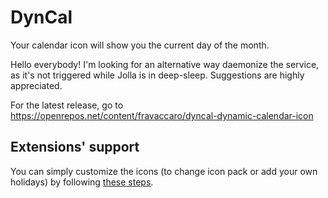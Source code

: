 # DynCal

Your calendar icon will show you the current day of the month.

Hello everybody! I'm looking for an alternative way daemonize the service, as it's not triggered while Jolla is in deep-sleep. Suggestions are highly appreciated.

For the latest release, go to https://openrepos.net/content/fravaccaro/dyncal-dynamic-calendar-icon

## Extensions' support

You can simply customize the icons (to change icon pack or add your own holidays) by following [these steps](https://github.com/fravaccaro/harbour-dyncal/wiki/Extensions).